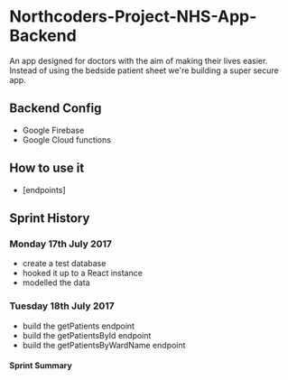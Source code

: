 # Northcoders-Project-NHS-App-Backend

An app designed for doctors with the aim of making their lives easier. Instead of using the bedside patient sheet we're building a super secure app. 

## Backend Config
* Google Firebase 
* Google Cloud functions

## How to use it
* [endpoints]

## Sprint History

### Monday 17th July 2017
* create a test database
* hooked it up to a React instance
* modelled the data 

### Tuesday 18th July 2017
* build the getPatients endpoint
* build the getPatientsById endpoint
* build the getPatientsByWardName endpoint

#### Sprint Summary